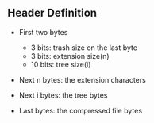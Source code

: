 ## Header Definition

- First two bytes 
  
  - 3  bits: trash size on the last byte
  - 3  bits: extension size(n)
  - 10 bits: tree size(i)

- Next n bytes: the extension characters

- Next i bytes: the tree bytes

- Last bytes: the compressed file bytes
